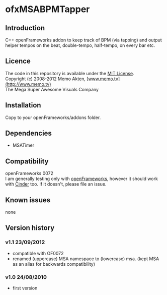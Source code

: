 ofxMSABPMTapper
=====================================

Introduction
------------
C++ openFrameworks addon to keep track of BPM (via tapping) and output helper tempos on the beat, double-tempo, half-tempo, on every bar etc. 

Licence
-------
The code in this repository is available under the [MIT License](https://secure.wikimedia.org/wikipedia/en/wiki/Mit_license).  
Copyright (c) 2008-2012 Memo Akten, [www.memo.tv](http://www.memo.tv)  
The Mega Super Awesome Visuals Company


Installation
------------
Copy to your openFrameworks/addons folder.

Dependencies
------------
- MSATimer

Compatibility
------------
openFrameworks 0072  
I am generally testing only with [openFrameworks](www.openframeworks.cc), however it should work with [Cinder](www.libcinder.org) too. If it doesn't, please file an issue.


Known issues
------------
none

Version history
------------
### v1.1    23/09/2012
- compatible with OF0072
- renamed (uppercase) MSA namespace to (lowercase) msa. (kept MSA as an alias for backwards compatibility)

### v1.0 24/08/2010
- first version



